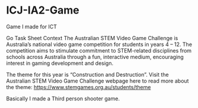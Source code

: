 # ICJ-IA2-Game
Game I made for ICT

Go Task Sheet Context
The Australian STEM Video Game Challenge is Australia’s national video game competition for students in years 4 – 12. The competition aims to stimulate commitment to STEM-related disciplines from schools across Australia through a fun, interactive medium, encouraging interest in gaming development and design.

The theme for this year is “Construction and Destruction”.
Visit the Australian STEM Video Game Challenge webpage here to read more about the theme:
https://www.stemgames.org.au/students/theme

Basically I made a Third person shooter game.
